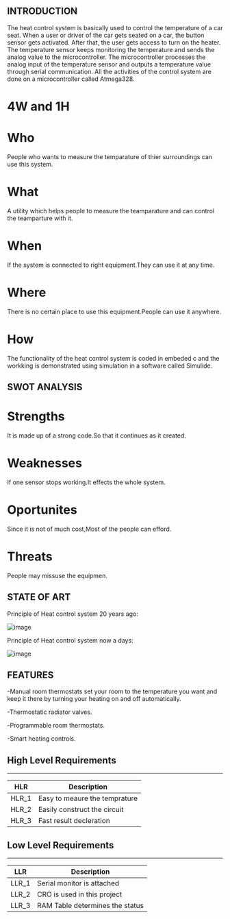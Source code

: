 
## INTRODUCTION
The heat control system is basically used to control the temperature of a car seat. When a user or driver of the car gets seated on a car, the button sensor gets activated. After that, the user gets access to turn on the heater. The temperature sensor keeps monitoring the temperature and sends the analog value to the microcontroller. The microcontroller processes the analog input of the temperature sensor and outputs a temperature value through serial communication. All the activities of the control system are done on a microcontroller called Atmega328.

# 4W and 1H

# Who 

People who wants to measure the temparature of thier surroundings can use this system.

# What

A utility which helps people to measure the teamparature and can control the teamparture with it.

# When 

If the system is connected to right equipment.They can use it at any time.

# Where 

There is no certain place to use this equipment.People can use it anywhere.

# How

The functionality of the heat control system is coded in embeded c and the workking is demonstrated using simulation in a software called Simulide.


## SWOT ANALYSIS 

# Strengths 

It is made up of a strong code.So that it continues as it created.

# Weaknesses

If one sensor stops working.It effects the whole system.

# Oportunites

Since it is not of much cost,Most of the people can efford.

# Threats

People may missuse the equipmen.


## STATE OF ART 

Principle of Heat control system 20 years ago:


![image](https://user-images.githubusercontent.com/94212414/144163007-c3465c8c-cb59-4f00-9583-99f11ba0c265.png)


Principle of Heat control system now a days:


![image](https://user-images.githubusercontent.com/94212414/144163130-c5f51811-edf5-419c-b966-7a0a2b0fb0c4.png)


## FEATURES 

-Manual room thermostats set your room to the temperature you want and keep it there by turning your heating on and off automatically.

-Thermostatic radiator valves.

-Programmable room thermostats.

-Smart heating controls.

## High Level Requirements

---

| HLR   | Description                  |
| ----- | -----------------------------|
| HLR_1 | Easy to meaure the temprature|
| HLR_2 | Easily construct the circuit |
| HLR_3 | Fast result decleration      |

## Low Level Requirements

---

| LLR    | Description                                         |
| ------ | --------------------------------------------------- |
| LLR_1  | Serial monitor is attached                          |
| LLR_2  | CRO is used in this project                         |
| LLR_3  | RAM Table determines the status                     |
































